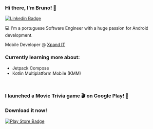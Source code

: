 ### Hi there, I'm Bruno! 👋

[![Linkedin Badge](https://img.shields.io/badge/-LinkedIn-blue?style=flat-square&logo=Linkedin&logoColor=white&link=https://www.linkedin.com/in/brunoponte)](https://www.linkedin.com/in/brunoponte)

💻 I'm a portuguese Software Engineer with a huge passion for Android development.

Mobile Developer @ [Xpand IT](https://www.xpand-it.com/)

### Currently learning more about:  
- Jetpack Compose 
- Kotlin Multiplatform Mobile (KMM) 
<br>
<h3>I launched a Movie Trivia game 🎬 on Google Play! 🚀</h3>
<h3>Download it now!</h3>

[![Play Store Badge](https://stuff.mit.edu/afs/sipb/project/android/docs/images/brand/en_generic_rgb_wo_45.png)](https://play.google.com/store/apps/details?id=com.brunoponte.movietrivia)
